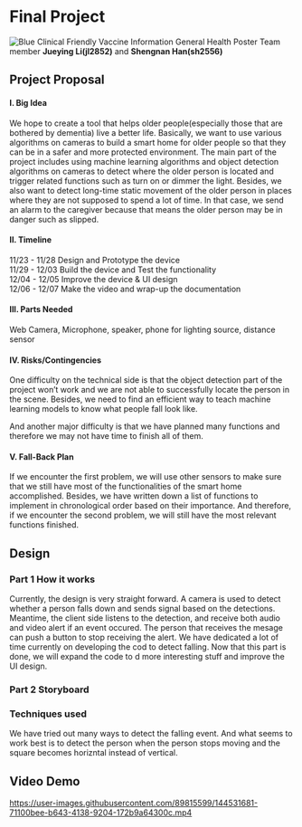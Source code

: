 # Final Project
![Blue Clinical Friendly Vaccine Information General Health Poster](https://user-images.githubusercontent.com/89815599/144530504-b706848a-c3c8-42da-a48d-8aa3df0fa5b1.gif)
Team member  **Jueying Li(jl2852)** and **Shengnan Han(sh2556)**

## Project Proposal

#### I.   Big Idea

We hope to create a tool that helps older people(especially those that are bothered by dementia) live a better life. Basically, we want to use various algorithms on cameras to build a smart home for older people so that they can be in a safer and more protected environment. The main part of the project includes using machine learning algorithms and object detection algorithms on cameras to detect where the older person is located and trigger related functions such as turn on or dimmer the light. Besides, we also want to detect long-time static movement of the older person in places where they are not supposed to spend a lot of time. In that case, we send an alarm to the caregiver because that means the older person may be in danger such as slipped.

#### II.  Timeline
11/23 - 11/28	Design and Prototype the device 
<br>	11/29 - 12/03	Build the device and Test the functionality
<br>	12/04 - 12/05	Improve the device & UI design
<br>	12/06 - 12/07	Make the video and wrap-up the documentation 

#### III. Parts Needed

Web Camera, Microphone, speaker, phone for lighting source, distance sensor

#### IV.  Risks/Contingencies

One difficulty on the technical side is that the object detection part of the project won’t work and we are not able to successfully locate the person in the scene. Besides, we need to find an efficient way to teach machine learning models to know what people fall look like.

And another major difficulty is that we have planned many functions and therefore we may not have time to finish all of them.
 
#### V.    Fall-Back Plan

If we encounter the first problem, we will use other sensors to make sure that we still have most of the functionalities of the smart home accomplished. Besides, we have written down a list of functions to implement in chronological order based on their importance. And therefore, if we encounter the second problem, we will still have the most relevant functions finished.

## Design

### Part 1 How it works
Currently, the design is very straight forward. A camera is used to detect whether a person falls down and sends signal based on the detections. Meantime, the client side listens to the detection, and receive both audio and video alert if an event occured. The person that receives the mesage can push a button to stop receiving the alert. We have dedicated a lot of time currently on developing the cod to detect falling. Now that this part is done, we will expand the code to d more interesting stuff and improve the UI design.

### Part 2 Storyboard

### Techniques used

We have tried out many ways to detect the falling event. And what seems to work best is to detect the person when the person stops moving and the square becomes horizntal instead of vertical. 

## Video Demo
https://user-images.githubusercontent.com/89815599/144531681-71100bee-b643-4138-9204-172b9a64300c.mp4



